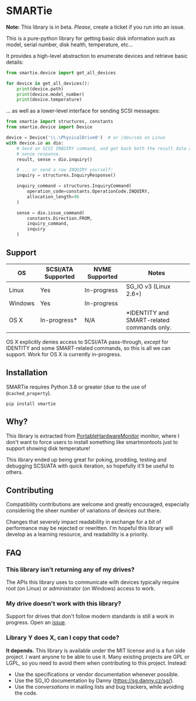 # SMARTie

**Note:** This library is in beta. _Please_, create a ticket if you run into an issue.

This is a pure-python library for getting basic disk information such as model,
serial number, disk health, temperature, etc...

It provides a high-level abstraction to enumerate devices and retrieve basic
details:

```python
from smartie.device import get_all_devices

for device in get_all_devices():
    print(device.path)
    print(device.model_number)
    print(device.temperature)
```

... as well as a lower-level interface for sending SCSI messages:

```python
from smartie import structures, constants
from smartie.device import Device

device = Device('\\.\PhysicalDrive0')  # or /dev/sda on Linux
with device.io as dio:
    # Send an SCSI INQUIRY command, and get back both the result data and the
    # sense response.
    result, sense = dio.inquiry()

    # ... or send a raw INQUIRY yourself:
    inquiry = structures.InquiryResponse()

    inquiry_command = structures.InquiryCommand(
        operation_code=constants.OperationCode.INQUIRY,
        allocation_length=96
    )

    sense = dio.issue_command(
        constants.Direction.FROM,
        inquiry_command,
        inquiry
    )
```

## Support

| OS      | SCSI/ATA Supported | NVME Supported | Notes                                      |
|---------|--------------------|----------------|--------------------------------------------|
| Linux   | Yes                | In-progress    | SG_IO v3 (Linux 2.6+)                      |
| Windows | Yes                | In-progress    |                                            |
| OS X    | In-progress*       | N/A            | *IDENTITY and SMART-related commands only. |

OS X explicitly denies access to SCSI/ATA pass-through, _except_ for IDENTITY
and some SMART-related commands, so this is all we can support. Work for OS X
is currently in-progress.

## Installation
SMARTie requires Python 3.8 or greater (due to the use of `@cached_property`).

```
pip install smartie
```

## Why?

This library is extracted from [PortableHardwareMonitor][phm]
monitor, where I don't want to force users to install something like
smartmontools just to support showing disk temperature!

This library ended up being great for poking, prodding, testing and debugging
SCSI/ATA with quick iteration, so hopefully it'll be useful to others.

## Contributing

Compatibility contributions are welcome and greatly encouraged, especially
considering the sheer number of variations of devices out there.

Changes that severely impact readability in exchange for a bit of performance
may be rejected or rewritten. I'm hopeful this library will develop as a
learning resource, and readability is a priority.

## FAQ

### This library isn't returning any of my drives?

The APIs this library uses to communicate with devices typically require
root (on Linux) or administrator (on Windows) access to work.

### My drive doesn't work with this library?

Support for drives that don't follow modern standards is still a work in
progress. Open an [issue][].

### Library Y does X, can I copy that code?

**It depends.** This library is available under the MIT license and is a fun side
project. I want anyone to be able to use it. Many existing projects are GPL or
LGPL, so you need to avoid them when contributing to this project. Instead:

- Use the specifications or vendor documentation whenever possible.
- Use the SG_IO documentation by Danny (https://sg.danny.cz/sg/).
- Use the _conversations_ in mailing lists and bug trackers, while avoiding the
  code.

[S.M.A.R.T]: https://en.wikipedia.org/wiki/S.M.A.R.T.
[phm]: https://github.com/TkTech/PortableHardwareMonitor
[issue]: https://github.com/TkTech/smartie/issues/new.